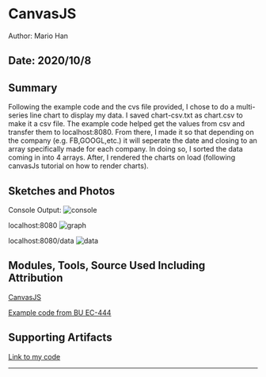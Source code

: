 #  CanvasJS

Author: Mario Han

Date: 2020/10/8
-----

## Summary

Following the example code and the cvs file provided, I chose to do a multi-series line chart to display my data. I saved chart-csv.txt as chart.csv to make it a csv file. The example code helped get the values from csv and transfer them to localhost:8080. From there, I made it so that depending on the company (e.g. FB,GOOGL,etc.) it will seperate the date and closing to an array specifically made for each company. In doing so, I sorted the data coming in into 4 arrays. After, I rendered the charts on load (following canvasJs tutorial on how to render charts).

## Sketches and Photos

Console Output:
![console](https://user-images.githubusercontent.com/45515930/95523766-84f38780-099d-11eb-83ce-0c1e04f75904.png)

localhost:8080
![graph](https://user-images.githubusercontent.com/45515930/95523797-96d52a80-099d-11eb-9a3b-07debf57552b.png)

localhost:8080/data
![data](https://user-images.githubusercontent.com/45515930/95523812-a3f21980-099d-11eb-9e48-dd2331840077.png)

## Modules, Tools, Source Used Including Attribution

[CanvasJS](https://canvasjs.com/javascript-charts/stacked-column-chart/)

[Example code from BU EC-444](https://github.com/BU-EC444/code-examples/tree/master/DataLoadingTest)

## Supporting Artifacts

[Link to my code](https://github.com/BU-EC444/Han-Mario-1/tree/master/skills/cluster-2/17/code)

-----
